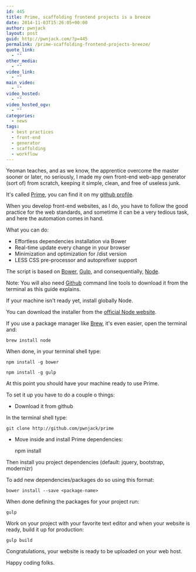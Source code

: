 ```yaml
---
id: 445
title: Prime, scaffolding frontend projects is a breeze
date: 2014-11-03T15:26:05+00:00
author: pwnjack
layout: post
guid: http://pwnjack.com/?p=445
permalink: /prime-scaffolding-frontend-projects-breeze/
quote_link:
  - ""
other_media:
  - ""
video_link:
  - ""
main_video:
  - ""
video_hosted:
  - ""
video_hosted_ogv:
  - ""
categories:
  - news
tags:
  - best practices
  - front-end
  - generator
  - scaffolding
  - workflow
---
```

Yeoman teaches, and as we know, the apprentice overcome the master sooner or later, no seriously, I made my own front-end web-app generator (sort of) from scratch, keeping it simple, clean, and free of useless junk.

It's called <a href="https://github.com/pwnjack/prime" title="Prime" target="_blank">Prime</a>, you can find it on my <a href="https://github.com/pwnjack" title="Github pwnjack" target="_blank">github profile</a>.

When you develop front-end websites, as I do, you have to follow the good practice for the web standards, and sometime it can be a very tedious task, and here the automation comes in hand.

What you can do:

- Effortless dependencies installation via Bower  
- Real-time update every change in your browser  
- Minimization and optimization for /dist version  
- LESS CSS pre-processor and autoprefixer support

The script is based on <a href="http://bower.io/" title="Bower" target="_blank">Bower</a>, <a href="http://gulpjs.com/" title="Gulp" target="_blank">Gulp</a>, and consequentially, <a href="http://nodejs.org/" title="Node" target="_blank">Node</a>.

Note: You will also need <a href="https://github.com/" title="Github" target="_blank">Github</a> command line tools to download it from the terminal as this guide explains.

If your machine isn't ready yet, install globally Node.

You can download the installer from the <a href="http://nodejs.org/" title="NodeJS" target="_blank">official Node website</a>.

If you use a package manager like <a href="http://brew.sh/" title="Brew" target="_blank">Brew</a>, it's even easier, open the terminal and:

    brew install node

When done, in your terminal shell type:

    npm install -g bower

    npm install -g gulp

At this point you should have your machine ready to use Prime.

To set it up you have to do a couple o things:

- Download it from github

In the terminal shell type:

    git clone http://github.com/pwnjack/prime



- Move inside and install Prime dependencies:

    npm install



Then install you project dependencies (default: jquery, bootstrap, modernizr)

To add new dependencies/packages do so using this format:

    bower install --save <package-name>



When done defining the packages for your project run:

    gulp



Work on your project with your favorite text editor and when your website is ready, build it up for production:

    gulp build



Congratulations, your website is ready to be uploaded on your web host.

Happy coding folks.